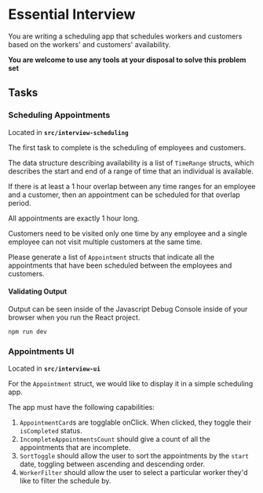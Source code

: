 # Essential Interview

You are writing a scheduling app that schedules workers and customers based on the workers' and customers' availability.

**You are welcome to use any tools at your disposal to solve this problem set**

## Tasks

### Scheduling Appointments

Located in **`src/interview-scheduling`**

The first task to complete is the scheduling of employees and customers.

The data structure describing availability is a list of `TimeRange` structs, which describes the start and end of a range of time that an individual is available.

If there is at least a 1 hour overlap between any time ranges for an employee and a customer, then an appointment can be scheduled for that overlap period.

All appointments are exactly 1 hour long.

Customers need to be visited only one time by any employee and a single employee can not visit multiple customers at the same time.

Please generate a list of `Appointment` structs that indicate all the appointments that have been scheduled between the employees and customers.

#### Validating Output

Output can be seen inside of the Javascript Debug Console inside of your browser when you run the React project.

```
npm run dev
```

### Appointments UI

Located in **`src/interview-ui`**

For the `Appointment` struct, we would like to display it in a simple scheduling app.

The app must have the following capabilities:

1. `AppointmentCard`s are togglable onClick. When clicked, they toggle their `isCompleted` status.
2. `IncompleteAppointmentsCount` should give a count of all the appointments that are incomplete.
3. `SortToggle` should allow the user to sort the appointments by the `start` date, toggling between ascending and descending order.
4. `WorkerFilter` should allow the user to select a particular worker they'd like to filter the schedule by.

